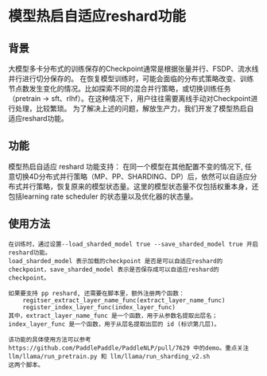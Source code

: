 # 模型热启自适应reshard功能

## 背景
大模型多卡分布式的训练保存的Checkpoint通常是根据张量并行、FSDP、流水线并行进行切分保存的。
在恢复模型训练时，可能会面临的分布式策略改变、训练节点数发生变化的情况。比如探索不同的混合并行策略，或切换训练任务（pretrain -> sft、rlhf）。在这种情况下，用户往往需要离线手动对Checkpoint进行处理，比较繁琐。
为了解决上述的问题，解放生产力，我们开发了模型热启自适应reshard功能。

## 功能

模型热启自适应 reshard 功能支持：
    在同一个模型在其他配置不变的情况下, 任意切换4D分布式并行策略（MP、PP、SHARDING、DP）后，依然可以自适应分布式并行策略，恢复原来的模型状态量。这里的模型状态量不仅包括权重本身，还包括learning rate scheduler 的状态量以及优化器的状态量。

## 使用方法

    在训练时，通过设置--load_sharded_model true --save_sharded_model true 开启reshard功能。
    load_sharded_model 表示加载的checkpoint 是否是可以自适应reshard的checkpoint，save_sharded_model 表示是否保存成可以自适应reshard的checkpoint。

    如果要支持 pp reshard, 还需要在脚本里，额外注册两个函数：
        regitser_extract_layer_name_func(extract_layer_name_func)
        register_index_layer_func(index_layer_func)
    其中，extract_layer_name_func 是一个函数，用于从参数名提取出层名；index_layer_func 是一个函数，用于从层名提取出层的 id (标识第几层)。

    该功能的具体使用方法可以参考 https://github.com/PaddlePaddle/PaddleNLP/pull/7629 中的demo。重点关注 llm/llama/run_pretrain.py 和 llm/llama/run_sharding_v2.sh
    这两个脚本。
